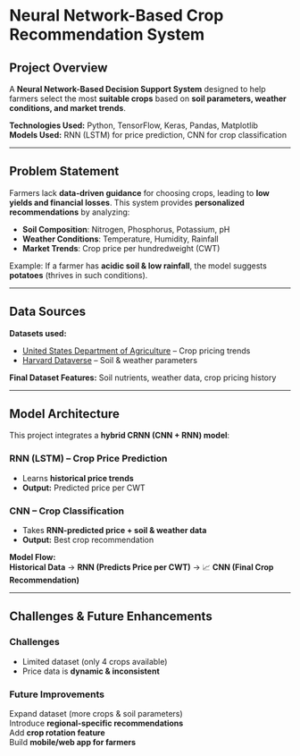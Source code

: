 # Neural Network-Based Crop Recommendation System  

## Project Overview  
A **Neural Network-Based Decision Support System** designed to help farmers select the most **suitable crops** based on **soil parameters, weather conditions, and market trends**.  

**Technologies Used:** Python, TensorFlow, Keras, Pandas, Matplotlib  
**Models Used:** RNN (LSTM) for price prediction, CNN for crop classification  

---

## Problem Statement  
Farmers lack **data-driven guidance** for choosing crops, leading to **low yields and financial losses**. This system provides **personalized recommendations** by analyzing:  
- **Soil Composition**: Nitrogen, Phosphorus, Potassium, pH  
- **Weather Conditions**: Temperature, Humidity, Rainfall  
- **Market Trends**: Crop price per hundredweight (CWT)  

Example: If a farmer has **acidic soil & low rainfall**, the model suggests **potatoes** (thrives in such conditions).  

---

## Data Sources  
**Datasets used:**  
- [United States Department of Agriculture](https://quickstats.nass.usda.gov/) – Crop pricing trends  
- [Harvard Dataverse](https://dataverse.harvard.edu/dataset.xhtml?persistentId=doi:10.7910/DVN/4GBWFV) – Soil & weather parameters  

**Final Dataset Features:** Soil nutrients, weather data, crop pricing history  

---

## Model Architecture  
This project integrates a **hybrid CRNN (CNN + RNN) model**:  

### **RNN (LSTM) – Crop Price Prediction**  
- Learns **historical price trends**  
- **Output:** Predicted price per CWT  

### **CNN – Crop Classification**  
- Takes **RNN-predicted price + soil & weather data**  
- **Output:** Best crop recommendation  

**Model Flow:**  
**Historical Data** → **RNN (Predicts Price per CWT)** → 📈 **CNN (Final Crop Recommendation)**  


---

## Challenges & Future Enhancements  
### **Challenges**  
- Limited dataset (only 4 crops available)  
- Price data is **dynamic & inconsistent**  

### **Future Improvements**  
Expand dataset (more crops & soil parameters)  
Introduce **regional-specific recommendations**  
Add **crop rotation feature**  
Build **mobile/web app for farmers**  
